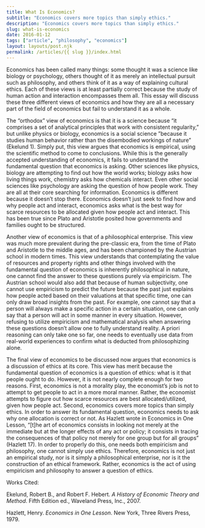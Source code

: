```yaml
---
title: What Is Economics?
subtitle: "Economics covers more topics than simply ethics."
description: "Economics covers more topics than simply ethics."
slug: what-is-economics
date: 2016-01-12
tags: ["article", "philosophy", "economics"]
layout: layouts/post.njk
permalink: /articles/{{ slug }}/index.html
---
```


Economics has been called many things: some thought it was a science like biology or psychology, others thought of it as merely an intellectual pursuit such as philosophy, and others think of it as a way of explaining cultural ethics. Each of these views is at least partially correct because the study of human action and interaction encompasses them all. This essay will discuss these three different views of economics and how they are all a necessary part of the field of economics but fail to understand it as a whole.

The “orthodox” view of economics is that it is a science because “it comprises a set of analytical principles that work with consistent regularity,” but unlike physics or biology, economics is a social science ”because it studies human behavior rather than the disembodied workings of nature” (Ekelund 1). Simply put, this view argues that economics is empirical, using the scientific method to come to conclusions. While this is the generally accepted understanding of economics, it fails to understand the fundamental question that economics is asking. Other sciences like physics, biology are attempting to find out how the world works; biology asks how living things work, chemistry asks how chemicals interact. Even other social sciences like psychology are asking the question of how people work. They are all at their core searching for information. Economics is different because it doesn’t stop there. Economics doesn’t just seek to find how and why people act and interact, economics asks what is the best way for scarce resources to be allocated given how people act and interact. This has been true since Plato and Aristotle posited how governments and families ought to be structured.

Another view of economics is that of a philosophical enterprise. This view was much more prevalent during the pre-classic era, from the time of Plato and Aristotle to the middle ages, and has been championed by the Austrian school in modern times. This view understands that contemplating the value of resources and property rights and other things involved with the fundamental question of economics is inherently philosophical in nature, one cannot find the answer to these questions purely via empiricism. The Austrian school would also add that because of human subjectivity, one cannot use empiricism to predict the future because the past just explains how people acted based on their valuations at that specific time, one can only draw broad insights from the past. For example, one cannot say that a person will always make a specific action in a certain situation, one can only say that a person will act in some manner in every situation. However, refusing to utilize empiricism and mathematical analysis when answering these questions doesn’t allow one to fully understand reality. A priori reasoning can only take one so far, one needs to eventually use data from real-world experiences to confirm what is deducted from philosophizing alone.

The final view of economics to be discussed now argues that economics is a discussion of ethics at its core. This view has merit because the fundamental question of economics is a question of ethics: what is it that people ought to do. However, it is not nearly complete enough for two reasons. First, economics is not a morality play, the economist’s job is not to attempt to get people to act in a more moral manner. Rather, the economist attempts to figure out how scarce resources are best allocated/utilized, given how people act. Second, economics covers more topics than simply ethics. In order to answer its fundamental question, economics needs to ask why one allocation is correct or not. As Hazlett wrote in Economics in One Lesson, “[t]he art of economics consists in looking not merely at the immediate but at the longer effects of any act or policy; it consists in tracing the consequences of that policy not merely for one group but for all groups” (Hazlett 17). In order to properly do this, one needs both empiricism and philosophy, one cannot simply use ethics. Therefore, economics is not just an empirical study, nor is it simply a philosophical enterprise, nor is it the construction of an ethical framework. Rather, economics is the act of using empiricism and philosophy to answer a question of ethics.

Works Cited:

Ekelund, Robert B., and Robert F. Hebert. *A History of Economic Theory and Method*. Fifth Edition ed., Waveland Press, Inc., 2007.

Hazlett, Henry. *Economics in One Lesson*. New York, Three Rivers Press, 1979.
